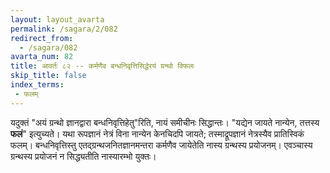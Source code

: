 ```yaml
---
layout: layout_avarta
permalink: /sagara/2/082
redirect_from:
  - /sagara/082
avarta_num: 82
title: आवर्तः ८२ -- कर्मणैव बन्धनिवृत्तिसिद्धेरयं ग्रन्थो विफलः
skip_title: false
index_terms: 
 - फलम्
---
```

 
यदुक्तं
"अयं ग्रन्थो ज्ञानद्वारा बन्धनिवृत्तिहेतु"रिति, नायं समीचीनः सिद्धान्तः।
"यद्येन
जायते नान्येन, तत्तस्य **फलं**" इत्युच्यते।
यथा रूपज्ञानं नेत्रं विना नान्येन
केनचिदपि जायते; तस्माद्रूपज्ञानं नेत्रस्यैव प्रातिस्विकं फलम्।
बन्धनिवृत्तिस्तु एतद्ग्रन्थजनितज्ञानमन्तरा कर्मणैव जायेतेति नास्य ग्रन्थस्य प्रयोजनम्।
एवञ्चास्य ग्रन्थस्य प्रयोजनं न सिद्ध्यतीति नास्यारम्भो युक्तः।

